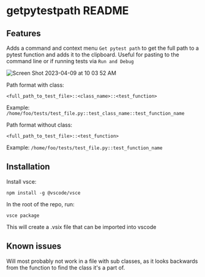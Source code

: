 # getpytestpath README

## Features

Adds a command and context menu `Get pytest path` to get the full path to a pytest function and adds it to the clipboard. Useful for pasting to the command line or if running tests via `Run and Debug`

![Screen Shot 2023-04-09 at 10 03 52 AM](https://user-images.githubusercontent.com/353080/230777363-84d66109-41f3-4f48-8fa1-f3b91a9a2263.png)


Path format with class:

`<full_path_to_test_file>::<class_name>::<test_function>`

Example: `/home/foo/tests/test_file.py::test_class_name::test_function_name`

Path format without class:

`<full_path_to_test_file>::<test_function>`

Example: `/home/foo/tests/test_file.py::test_function_name`

## Installation

Install vsce:

`npm install -g @vscode/vsce`

In the root of the repo, run:

`vsce package`

This will create a .vsix file that can be imported into vscode

## Known issues

Will most probably not work in a file with sub classes, as it looks backwards from the function to find the class it's a part of.
